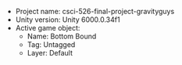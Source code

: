 <!-- UNITY CODE ASSIST INSTRUCTIONS START -->
- Project name: csci-526-final-project-gravityguys
- Unity version: Unity 6000.0.34f1
- Active game object:
  - Name: Bottom Bound
  - Tag: Untagged
  - Layer: Default
<!-- UNITY CODE ASSIST INSTRUCTIONS END -->